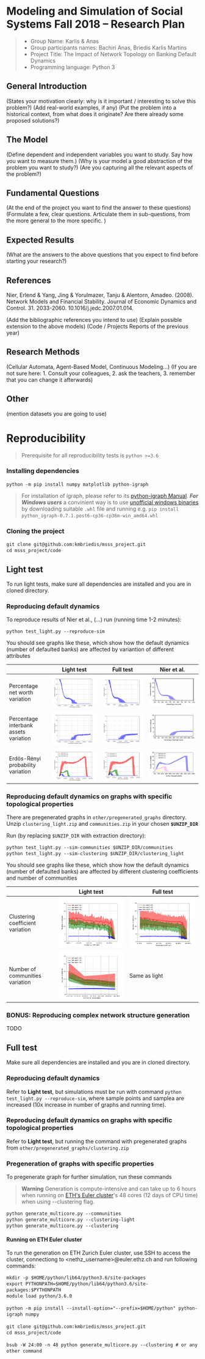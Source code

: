 # Modeling and Simulation of Social Systems Fall 2018 – Research Plan

> * Group Name: Karlis & Anas
> * Group participants names: Bachiri Anas, Briedis Karlis Martins
> * Project Title: The Impact of Network Topology on Banking Default Dynamics
> * Programming language: Python 3

## General Introduction

(States your motivation clearly: why is it important / interesting to solve this problem?)
(Add real-world examples, if any)
(Put the problem into a historical context, from what does it originate? Are there already some proposed solutions?)

## The Model

(Define dependent and independent variables you want to study. Say how you want to measure them.) (Why is your model a good abstraction of the problem you want to study?) (Are you capturing all the relevant aspects of the problem?)

## Fundamental Questions

(At the end of the project you want to find the answer to these questions)
(Formulate a few, clear questions. Articulate them in sub-questions, from the more general to the more specific. )

## Expected Results

(What are the answers to the above questions that you expect to find before starting your research?)

## References

Nier, Erlend & Yang, Jing & Yorulmazer, Tanju & Alentorn, Amadeo. (2008). Network Models and Financial Stability. Journal of Economic Dynamics and Control. 31. 2033-2060. 10.1016/j.jedc.2007.01.014.

(Add the bibliographic references you intend to use)
(Explain possible extension to the above models)
(Code / Projects Reports of the previous year)

## Research Methods

(Cellular Automata, Agent-Based Model, Continuous Modeling...) (If you are not sure here: 1. Consult your colleagues, 2. ask the teachers, 3. remember that you can change it afterwards)

## Other

(mention datasets you are going to use)

# Reproducibility

> Prerequisite for all reproducibility tests is `python >=3.6`

### Installing dependencies

```
python -m pip install numpy matplotlib python-igraph
```

> For installation of igraph, please refer to its [python-igraph Manual](https://igraph.org/python/doc/tutorial/install.html).
> **_For Windows users_** a convinient way is to use [unofficial windows binaries](https://www.lfd.uci.edu/~gohlke/pythonlibs/#python-igraph) by downloading suitable `.whl` file and running e.g. `pip install python_igraph‑0.7.1.post6‑cp36‑cp36m‑win_amd64.whl`

### Cloning the project

```
git clone git@github.com:kmbriedis/msss_project.git
cd msss_project/code
```

## Light test

To run light tests, make sure all dependencies are installed and you are in cloned directory.

### Reproducing default dynamics

To reproduce results of Nier et al., (...) run (running time 1-2 minutes):

```
python test_light.py --reproduce-sim
```

You should see graphs like these, which show how the default dynamics (number of defaulted banks) are affected by variantion of different attributes

|                                       | Light test                                                   | Full test                                                  | Nier et al.                                                       |
| ------------------------------------- | ------------------------------------------------------------ | ---------------------------------------------------------- | ----------------------------------------------------------------- |
| Percentage net worth variation        | ![Net worth variation - light](media/gamma_light.png)        | ![Net worth variation - full](media/gamma_full.png)        | ![Net worth variation - Nier et al.](media/gamma_Nier.png)        |
| Percentage interbank assets variation | ![Interbank assets variation - light](media/theta_light.png) | ![Interbank assets variation - full](media/theta_full.png) | ![Interbank assets variation - Nier et al.](media/theta_Nier.png) |
| Erdös-Rényi probability variation     | ![Density variation - light](media/density_light.png)        | ![Density variation - full](media/density_full.png)        | ![Density variation - Nier et al.](media/density_Nier.png)        |

### Reproducing default dynamics on graphs with specific topological properties

There are pregenerated graphs in `other/pregenerated_graphs` directory. Unzip `clustering_light.zip` and `communities.zip` in your chosen **`$UNZIP_DIR`**

Run (by replacing `$UNZIP_DIR` with extraction directory):

```
python test_light.py --sim-communities $UNZIP_DIR/communities
python test_light.py --sim-clustering $UNZIP_DIR/clustering_light
```

You should see graphs like these, which show how the default dynamics (number of defaulted banks) are affected by different clustering coefficients and number of communities

|                                  | Light test                                              | Full test                                       |
| -------------------------------- | ------------------------------------------------------- | ----------------------------------------------- |
| Clustering coefficient variation | ![Clustering - light](media/clustering_light.png)       | ![Clustering - full](media/clustering_full.png) |
| Number of communities variation  | ![Communities variation - light](media/communities.png) | Same as light                                   |

### BONUS: Reproducing complex network structure generation

TODO

## Full test

Make sure all dependencies are installed and you are in cloned directory.

### Reproducing default dynamics

Refer to **Light test**, but simulations must be run with command `python test_light.py --reproduce-sim`, where sample points and samplea are increased (10x increase in number of graphs and running time).

### Reproducing default dynamics on graphs with specific topological properties

Refer to **Light test**, but running the command with pregenerated graphs from `other/pregenerated_graphs/clustering.zip`

### Pregeneration of graphs with specific properties

To pregenerate graph for further simulation, run these commands

> **Warning** Generation is compute-intensive and can take up to 6 hours when running on [ETH's Euler cluster](https://scicomp.ethz.ch/wiki/Euler)'s 48 cores (12 days of CPU time) when using --clustering flag.

```
python generate_multicore.py --communities
python generate_multicore.py --clustering-light
python generate_multicore.py --clustering
```

#### Running on ETH Euler cluster

To run the generation on ETH Zurich Euler cluster, use SSH to access the cluster, connectiong to <nethz_username>@euler.ethz.ch and run following commands:

```
mkdir -p $HOME/python/lib64/python3.6/site-packages
export PYTHONPATH=$HOME/python/lib64/python3.6/site-packages:$PYTHONPATH
module load python/3.6.0

python -m pip install --install-option="--prefix=$HOME/python" python-igraph numpy

git clone git@github.com:kmbriedis/msss_project.git
cd msss_project/code

bsub -W 24:00 -n 48 python generate_multicore.py --clustering # or any other command
```
